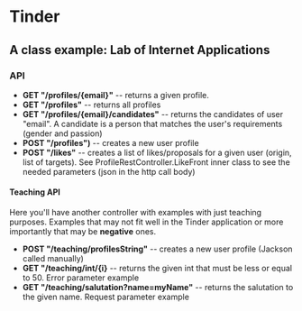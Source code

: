 # Tinder
## A class example: Lab of Internet Applications

### API
* **GET "/profiles/{email}"**      -- returns a given profile.
* **GET "/profiles"**           -- returns all profiles 
* **GET "/profiles/{email}/candidates"**    -- returns the candidates of user "email". A candidate is a person that matches the user's requirements (gender and passion)
* **POST "/profiles")**            -- creates a new user profile 
* **POST "/likes"**                -- creates a list of likes/proposals for a given user (origin, list of targets). See ProfileRestController.LikeFront inner class to see the needed parameters (json in the http call body)

#### Teaching API
Here you'll have another controller with examples with just teaching purposes. Examples that may not fit well in the Tinder
application or more importantly that may be **negative** ones.

* **POST "/teaching/profilesString"**       -- creates a new user profile (Jackson called manually)
* **GET "/teaching/int/{i}**                -- returns the given int that must be less or equal to 50. Error parameter example
* **GET "/teaching/salutation?name=myName"** -- returns the salutation to the given name. Request parameter example
